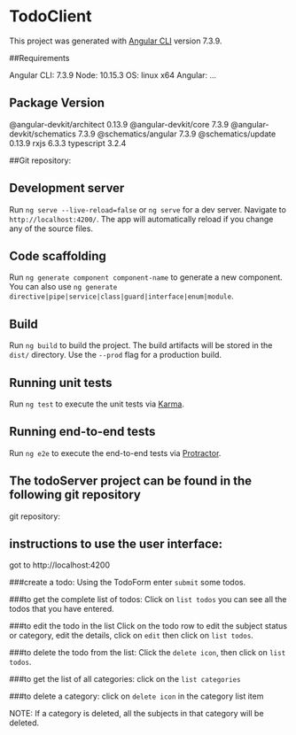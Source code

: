 # TodoClient

This project was generated with [Angular CLI](https://github.com/angular/angular-cli) version 7.3.9.

##Requirements

Angular CLI: 7.3.9
Node: 10.15.3
OS: linux x64
Angular: 
... 

Package                      Version
------------------------------------------------------
@angular-devkit/architect    0.13.9
@angular-devkit/core         7.3.9
@angular-devkit/schematics   7.3.9
@schematics/angular          7.3.9
@schematics/update           0.13.9
rxjs                         6.3.3
typescript                   3.2.4


##Git repository: 

## Development server

Run `ng serve --live-reload=false`  or `ng serve` for a dev server. Navigate to `http://localhost:4200/`. The app will automatically reload if you change any of the source files.

## Code scaffolding

Run `ng generate component component-name` to generate a new component. You can also use `ng generate directive|pipe|service|class|guard|interface|enum|module`.

## Build

Run `ng build` to build the project. The build artifacts will be stored in the `dist/` directory. Use the `--prod` flag for a production build.

## Running unit tests

Run `ng test` to execute the unit tests via [Karma](https://karma-runner.github.io).

## Running end-to-end tests

Run `ng e2e` to execute the end-to-end tests via [Protractor](http://www.protractortest.org/).

## The todoServer project can be found in the following git repository

git repository: 




## instructions to use the user interface:

got to http://localhost:4200

###create a todo: 
Using the TodoForm enter `submit` some todos.

###to get the complete list of todos:
Click on `list todos` you can see all the todos that you have entered.

###to edit the todo in the list
Click on the todo row to edit the subject status or category, edit the details, click on `edit` then click on `list todos`.

###to delete the todo from the list:
Click the `delete icon`, then click on `list todos`.

###to get the list of all categories:
click on the `list categories` 

###to delete a category:
click on `delete icon` in the category list item

NOTE: If a category is deleted, all the subjects in that category will be deleted. 



